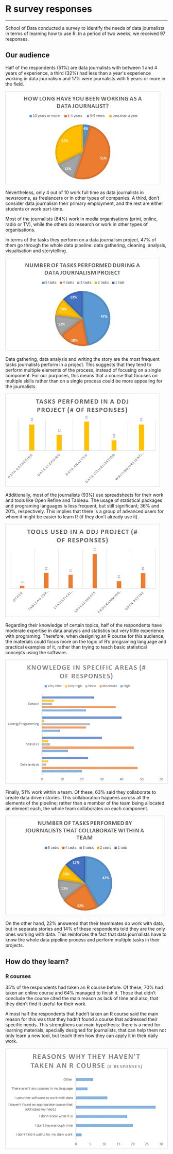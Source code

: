 # R survey responses

** **

School of Data conducted a survey to identify the needs of data journalists in terms of learning how to use R.  In a period of two weeks, we received 97 responses. 

## Our audience

Half of the respondents (51%) are data journalists with between 1 and 4 years of experience, a third (32%) had less than a year's experience working in data journalism and 17% were journalists with 5 years or more in the field. 

   ![image alt text](image_0.png)

Nevertheless, only 4 out of 10 work full time as data journalists in newsrooms, as freelancers or in other types of companies.  A third, don’t consider data journalism their primary employment, and the rest are either students or work part-time. 

Most of the journalists (84%) work in media organisations (print, online, radio or TV), while the others do research or work in other types of organisations. 

In terms of the tasks they perform on a data journalism project, 47% of them go through the whole data pipeline: data gathering, cleaning, analysis, visualisation and storytelling.  

![image alt text](image_1.png)

Data gathering, data analysis and writing the story are the most frequent tasks journalists perform in a project.  This suggests that they tend to perform multiple elements of the process, instead of focusing on a single component.  For our purposes, this means that a course that focuses on multiple skills rather than on a single process could be more appealing for the journalists.  

![image alt text](image_2.png)

Additionally, most of the journalists (93%) use spreadsheets for their work and tools like Open Refine and Tableau.  The usage of statistical packages and programing languages is less frequent, but still significant; 36% and 20%, respectively.   This implies that there is a group of advanced users for whom it might be easier to learn R (if they don’t already use it).  

![image alt text](image_3.png)

	
Regarding their knowledge of certain topics, half of the respondents have moderate expertise in data analysis and statistics but very little experience with programing.  Therefore, when designing an R course for this audience, the materials could focus more on the logic of R’s programing language and practical examples of it, rather than trying to teach basic statistical concepts using the software.  

![image alt text](image_4.png)

Finally, 51% work within a team.  Of these, 63% said they collaborate to create data driven stories.  This collaboration happens across all the elements of the pipeline; rather than a member of the team being allocated an element each, the whole team collaborates on each component.  

![image alt text](image_5.png)

On the other hand, 22% answered that their teammates do work with data, but in separate stories and 14% of these respondents told they are the only ones working with data. This reinforces the fact that data journalists have to know the whole data pipeline process and perform multiple tasks in their projects.  

## How do they learn?

### R courses

35% of the respondents had taken an R course before.  Of these, 70% had taken an online course and 64% managed to finish it.  Those that didn’t conclude the course cited the main reason as lack of time and also, that they didn’t find it useful for their work.  

Almost half the respondents that hadn’t taken an R course said the main reason for this was that they hadn’t found a course that addressed their specific needs.  This strengthens our main hypothesis: there is a need for learning materials, specially designed for journalists, that can help them not only learn a new tool, but teach them how they can apply it in their daily work. 

![image alt text](image_6.png)

